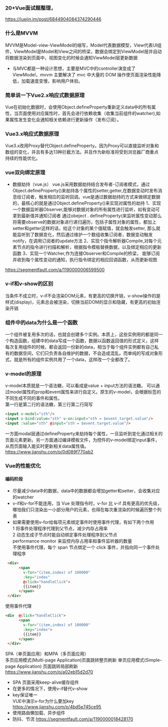 ### 20+Vue面试题整理，<br>
https://juejin.im/post/6844904084374290446

### 什么是MVVM
MVVM是Model-view-ViewModel的缩写，Model代表数据模型，View代表UI组件，ViewModel是Model和View之间的桥梁，数据会绑定到ViewModel层并自动将数据渲染到页面中，视图变化的时候会通知ViewModel层更新数据
- 与MVC都是一种设计思想，主要是MVC中的controller演变成了ViewModel，mvvm 主要解决了 mvc 中大量的 DOM 操作使页面渲染性能降低，加载速度变慢，影响用户体验。
### 简单说一下Vue2.x响应式数据原理
Vue在初始化数据时，会使用Object.defineProperty重新定义data中的所有属性，当页面使用对应属性时，首先会进行依赖收集（收集当前组件的watcher),如果属性发生变化会通知相关依赖进行更新操作（发布订阅）。
### Vue3.x响应式数据原理
Vue3.x改用Proxy替代Object.defineProperty。因为Proxy可以直接监听对象和数组的变化，并且有多达13种拦截方法。并且作为新标准将受到浏览器厂商重点持续的性能优化。
### vue双向绑定原理
- 数据劫持（vue.js）
vue.js采用数据劫持结合发布者-订阅者模式，通过Object.defineProperty()来劫持各个属性的setter,getter,在数据变动时发布消息给订阅者，触发相应的监听回调。vue是通过数据劫持的方式来做绑定数据的，最核心的就是通过Object.defineProperty()来实现对属性的劫持
1、实现一个数据监听器Observer,能够对数据对象的所有属性进行监听，如有变动可拿到最新值并通知订阅者
通过obeject . defineProperty(来监听属性变动那么将需要observe的数据对象进行递归遍历，包括子属性对象的属性，都加上setter和getter这样的话，给这个对象的某个值赋值，就会触发setter, 那么就能监听到了数据变化，然后通过维护一个数组收集订阅者，数据变动触发notify，在调用订阅者的update方法
2、实现个指令解析器Compile,对每个元素节点的指令进行扫描和解析，根据指令模板替换数据，以及绑定相应的更新函数
3、实现一个Watcher,作为连接Observer和Compile的桥梁， 能够订阅并收到每个属性变动的通知，执行指令绑定的相应回调函数，从而更新视图

https://segmentfault.com/a/1190000006599500

### v-if和v-show的区别
当条件不成立时，v-if不会渲染DOM元素，有更高的切换开销，v-show操作的是样式(display)，元素总会被渲染，切换当前DOM的显示和隐藏，有更高的初始渲染开销
### 组件中的data为什么是一个函数
一个组件被复用多次的话，也就会创建多个实例。本质上，这些实例用的都是同一个构造函数，组建中的data写成一个函数，数据以函数返回值的形式定义，这样每次复用组件的时候，都会返回一份新的data，相当于每个组件实例都有自己私有的数据空间，它们只负责各自维护的数据，不会造成混乱。而单纯的写成对象形式，就是所有的组件实例共用了一个data，这样改一个全都改了。
### v-model的原理
 v-model本质就是一个语法糖，可以看成是value + input方法的语法糖。 可以通过model属性的prop和event属性来进行自定义。原生的v-model，会根据标签的不同生成不同的事件和属性。<br>
第一行是第二行的语法糖，第三行第二行简写
 ```html
<input v-model="sth"/>
<input v-bind:value="sth" v-on:input="sth = $event.target.value"/>
<input :value="sth" @input="sth = $event.target.value"/>
```
 一方面modal层通过defineProperty来劫持每个属性，一旦监听到变化通过相关的页面元素更新。另一方面通过编译模板文件，为控件的v-model绑定input事件，从而页面输入能实时更新相关data属性值。<br>
https://www.jianshu.com/p/0d089f770ab2
### Vue的性能优化
#### 编码阶段
- 尽量减少data中的数据，data中的数据都会增加getter和setter，会收集对应的watcher
- v-if和v-for不能连用，当 Vue 处理指令时，v-for 比 v-if 具有更高的优先级，哪怕我们只渲染出一小部分用户的元素，也得在每次重渲染的时候遍历整个列表
- 如果需要使用v-for给每项元素绑定事件时使用事件代理，有如下两个作用<br>
1 将事件处理程序代理到父节点，减少内存占用率<br>
2 动态生成子节点时能自动绑定事件处理程序到父节点<br>
performance monitor 来监控内存占用率和事件监听器的数量<br>
不使用事件代理，每个 span 节点绑定一个 click 事件，并指向同一个事件处理程序
```html
 <div>
      <span 
        v-for="(item,index) of 100000" 
        :key="index" 
        @click="handleClick">
        {{item}}
      </span>
 </div>
```
使用事件代理
```html
<div  @click="handleClick">
      <span 
        v-for="(item,index) of 100000"  
        :key="index">
        {{item}}
      </span>
 </div>
```
SPA（单页面应用）和MPA（多页面应用）<br>
多页应用模式(Multi-page Application)页面跳转整页刷新 单页应用模式(Simple-page Application) 页面跳转局部刷新
https://www.jianshu.com/p/a02eb15d2d70
- SPA 页面采用keep-alive缓存组件
- 在更多的情况下，使用v-if替代v-show
- key保证唯一<br>
VUE中演示v-for为什么要加key<br>
https://www.jianshu.com/p/4bd5e745ce95
- 使用路由懒加载、异步组件
- 防抖、节流
https://segmentfault.com/a/1190000018428170


